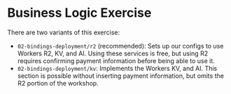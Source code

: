 # Business Logic Exercise

There are two variants of this exercise:

- `02-bindings-deployment/r2` (recommended): Sets up our configs to use Workers R2, KV, and AI. Using these services is free, but using R2 requires confirming payment information before being able to use it.
- `02-bindings-deployment/kv`: Implements the Workers KV, and AI. This section is possible without inserting payment information, but omits the R2 portion of the workshop.
